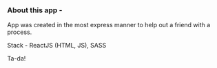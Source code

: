 ### About this app -

App was created in the most express manner to help out a friend with a process.

Stack - ReactJS (HTML, JS), SASS


Ta-da!
